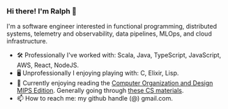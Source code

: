 ### Hi there! I'm Ralph 👋

I'm a software engineer interested in functional programming, distributed systems, telemetry and observability, data pipelines, MLOps, and cloud infrastructure.

- 🛠 Professionally I've worked with: Scala, Java, TypeScript, JavaScript, AWS, React, NodeJS.
- 🖥️ Unprofessionally I enjoying playing with: C, Elixir, Lisp.
- 📖 Currently enjoying reading the [Computer Organization and Design MIPS Edition](https://smile.amazon.com/Computer-Organization-Design-Fifth-Architecture/dp/0124077269). Generally going through [these CS materials](https://teachyourselfcs.com/).
- 📫 How to reach me: my github handle (@) gmail.com.

<!--
**ralphplumley/ralphplumley** is a ✨ _special_ ✨ repository because its `README.md` (this file) appears on your GitHub profile.

Here are some ideas to get you started:

- 🔭 I’m currently working on ...
- 🌱 I’m currently learning ...
- 👯 I’m looking to collaborate on ...
- 🤔 I’m looking for help with ...
- 💬 Ask me about ...
- 📫 How to reach me: ...
- 😄 Pronouns: ...
- ⚡ Fun fact: ...
-->
